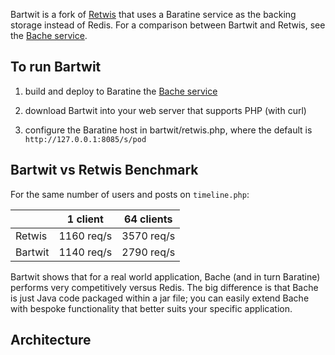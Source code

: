 Bartwit is a fork of [Retwis](http://redis.io/topics/twitter-clone) that uses a Baratine service as the backing
storage instead of Redis.  For a comparison between Bartwit and Retwis, see the [Bache service](https://github.com/baratine/bache).


To run Bartwit
--------------
1. build and deploy to Baratine the [Bache service](https://github.com/baratine/bache)

2. download Bartwit into your web server that supports PHP (with curl)

3. configure the Baratine host in bartwit/retwis.php, where the default is `http://127.0.0.1:8085/s/pod`


Bartwit vs Retwis Benchmark
---------------------------
For the same number of users and posts on `timeline.php`:

|         |   1 client   | 64 clients
--------- | ------------ | -------------------
| Retwis  |  1160 req/s  | 3570 req/s
| Bartwit |  1140 req/s  | 2790 req/s

Bartwit shows that for a real world application, Bache (and in turn Baratine) performs very competitively versus Redis. 
The big difference is that Bache is just Java code packaged within a jar file; you can easily extend Bache
with bespoke functionality that better suits your specific application.


Architecture
------------
[architecture diagram]: bartwit.svg
